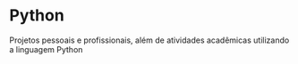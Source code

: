 # Python
Projetos pessoais e profissionais, além de atividades acadêmicas utilizando a linguagem Python
